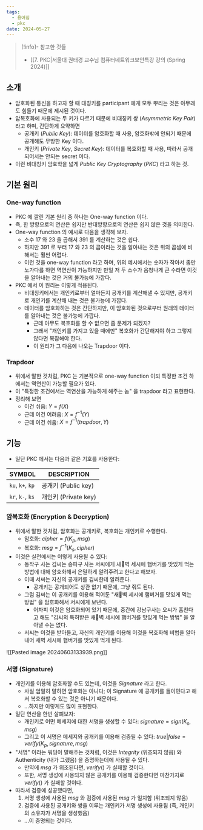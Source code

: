 ```yaml
---
tags:
  - 용어집
  - pkc
date: 2024-05-27
---
```

> [!info]- 참고한 것들
> - [[7. PKC|서울대 권태경 교수님 컴퓨터네트워크보안특강 강의 (Spring 2024)]]

## 소개

- 암호화된 통신을 하고자 할 때 대칭키를 participant 에게 모두 뿌리는 것은 아무래도 힘들기 때문에 제시된 것이다.
- 암복호화에 사용되는 두 키가 다르기 때문에 비대칭키 쌍 (*Asymmetric Key Pair*) 라고 하며, 간단하게 요약하면
	- 공개키 (*Public Key*): 데이터를 암호화할 때 사용, 암호화밖에 안되기 때문에 공개해도 무방한 Key 이다.
	- 개인키 (*Private Key*, *Secret Key*): 데이터를 복호화할 때 사용, 따라서 공개되어서는 안되는 secret 이다.
- 이런 비대칭키 암호학을 넓게 *Public Key Cryptography* (*PKC*) 라고 하는 것.

## 기본 원리

### One-way function

- PKC 에 깔린 기본 원리 중 하나는 One-way function 이다.
- 즉, 한 방향으로의 연산은 쉽지만 반대방향으로의 연산은 쉽지 않은 것을 의미한다.
- One-way function 의 예시로 다음을 생각해 보자.
	- 소수 17 와 23 을 곱해서 391 를 계산하는 것은 쉽다.
	- 하지만 391 로 부터 17 와 23 의 곱이라는 것을 알아내는 것은 위의 곱셈에 비해서는 훨씬 어렵다.
	- 이런 것을 one-way function 라고 하며, 위의 예시에서는 숫자가 작아서 좀만 노가다를 하면 역연산이 가능하지만 만일 저 두 소수가 음청나게 큰 수라면 이것을 알아내는 것은 거의 불가능에 가깝다.
- PKC 에서 이 원리는 이렇게 적용된다.
	- 비대칭키에서는 개인키로부터 얼마든지 공개키를 계산해낼 수 있지만, 공개키로 개인키를 계산해 내는 것은 불가능에 가깝다.
	- 데이터를 암호화하는 것은 간단하지만, 이 암호화된 것으로부터 원래의 데이터를 알아내는 것은 불가능에 가깝다.
		- 근데 아무도 복호화를 할 수 없으면 좀 문제가 되겠지?
		- 그래서 "개인키를 가지고 있을 때에만" 복호화가 간단해져야 하고 그렇지 않다면 복잡해야 한다.
		- 이 원리가 그 다음에 나오는 Trapdoor 이다.

### Trapdoor

- 위에서 말한 것처럼, PKC 는 기본적으로 one-way function 이되 특정한 조건 하에서는 역연산이 가능할 필요가 있다.
- 이 "특정한 조건에서는 역연산을 가능하게 해주는 놈" 을 trapdoor 라고 표현한다.
- 정리해 보면
	- 이건 쉬움: $Y = f(X)$
	- 근데 이건 어려움: $X = f^{-1}(Y)$
	- 근데 이건 쉬움: $X = f^{-1}(trapdoor, Y)$

## 기능

- 일단 PKC 에서는 다음과 같은 기호를 사용한다:

| SYMBOL           | DESCRIPTION       |
| ---------------- | ----------------- |
| `ku`, `k+`, `kp` | 공개키 (Public key)  |
| `kr`, `k-`, `ks` | 개인키 (Private key) |

### 암복호화 (Encryption & Decryption)

- 위에서 말한 것처럼, 암호화는 공개키로, 복호화는 개인키로 수행한다.
	- 암호화: $cipher = f(K_p, msg)$
	- 복호화: $msg = f^{-1}(K_s, cipher)$
- 이것은 실전에서는 이렇게 사용될 수 있다:
	- 동작구 사는 김씨는 송파구 사는 서씨에게 새벽 세시에 햄버거를 맛있게 먹는 방법에 대해 암호화해서 은밀하게 알려주려고 한다고 해보자.
	- 이때 서씨는 자신의 공개키를 김씨한테 알려준다.
		- 공개키는 공개되어도 상관 없기 때문에, 그냥 줘도 된다.
	- 그럼 김씨는 이 공개키를 이용해 적어둔 "새벽 세시에 햄버거를 맛있게 먹는 방법" 을 암호화해서 서씨에게 보낸다.
		- 어차피 이것은 암호화되어 있기 때문에, 중간에 강남구사는 오씨가 훔친다고 해도 "김씨의 특허받은 새벽 세시에 햄버거를 맛있게 먹는 방법" 을 알아낼 수는 없다.
	- 서씨는 이것을 받아들고, 자신의 개인키를 이용해 이것을 복호화해 비법을 알아내어 새벽 세시에 햄버거를 맛있게 먹게 된다.

![[Pasted image 20240603133939.png]]

### 서명 (Signature)

- 개인키를 이용해 암호화할 수도 있는데, 이것을 *Signature* 라고 한다.
	- 사실 엄밀히 말하면 암호화는 아니다; 이 Signature 에 공개키를 들이민다고 해서 복호화할 수 있는 것은 아니기 때문이다.
	- ...하지만 이렇게도 많이 표현한다.
- 일단 연산을 한번 살펴보자:
	- 개인키로 어떤 메세지에 대한 서명을 생성할 수 있다: $signature = sign(K_s, msg)$
	- 그리고 이 서명은 메세지와 공개키를 이용해 검증될 수 있다: $true|false = verify(K_p, signature, msg)$
- "서명" 이라는 워딩이 말해주는 것처럼, 이것은 *Integrity* (위조되지 않음) 와 Authenticity (내가 그랬음) 을 증명하는데에 사용될 수 있다.
	- 만약에 $msg$ 가 위조된다면, $verify()$ 가 실패할 것이다.
	- 또한, 서명 생성에 사용되지 않은 공개키를 이용해 검증한다면 마찬가지로 $verify()$ 가 실패할 것이다.
- 따라서 검증에 성공했다면,
	1. 서명 생성에 사용된 $msg$ 와 검증에 사용된 $msg$ 가 일치함 (위조되지 않음)
	2. 검증에 사용된 공개키와 쌍을 이루는 개인키가 서명 생성에 사용됨 (즉, 개인키의 소유자가 서명을 생성했음)
	- ...이 증명되는 것이다.
